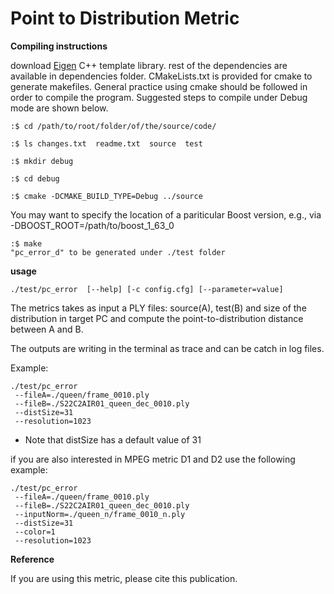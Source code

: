 # Point to Distribution Metric

<b>Compiling instructions</b>

   download <a href="http://eigen.tuxfamily.org/index.php?title=Main_Page">Eigen</a> C++ template library. 
   rest of the dependencies are available in dependencies folder.
   CMakeLists.txt is provided for cmake to generate makefiles. General
   practice using cmake should be followed in order to compile the
   program. Suggested steps to compile under Debug mode are shown below.
   ```console
   :$ cd /path/to/root/folder/of/the/source/code/
   ```
   ```console
   :$ ls changes.txt  readme.txt  source  test
   ```
   
   ```console
   :$ mkdir debug
   ```
   
   ```console
   :$ cd debug
   ```
   ```console
   :$ cmake -DCMAKE_BUILD_TYPE=Debug ../source
   ```
   
   You may want to specify the location of a pariticular Boost version,
   e.g., via -DBOOST_ROOT=/path/to/boost_1_63_0

   ```console
   :$ make
   "pc_error_d" to be generated under ./test folder
   ```
   
<b> usage </b>

```console
./test/pc_error  [--help] [-c config.cfg] [--parameter=value]
```

The metrics takes as input a PLY files: source(A), test(B) and size of the distribution in target PC 
and compute the point-to-distribution distance between A and B.

The outputs are writing in the terminal as trace and can be catch in log files. 

Example:

```console
./test/pc_error 
 --fileA=./queen/frame_0010.ply 
 --fileB=./S22C2AIR01_queen_dec_0010.ply 
 --distSize=31
 --resolution=1023
 ```
 
* Note that distSize has a default value of 31

if you are also interested in MPEG metric D1 and D2 use the following example:
```console
./test/pc_error 
 --fileA=./queen/frame_0010.ply 
 --fileB=./S22C2AIR01_queen_dec_0010.ply 
 --inputNorm=./queen_n/frame_0010_n.ply
 --distSize=31 
 --color=1 
 --resolution=1023
 ```

<b> Reference </b>

   If you are using this metric, please cite this publication.
